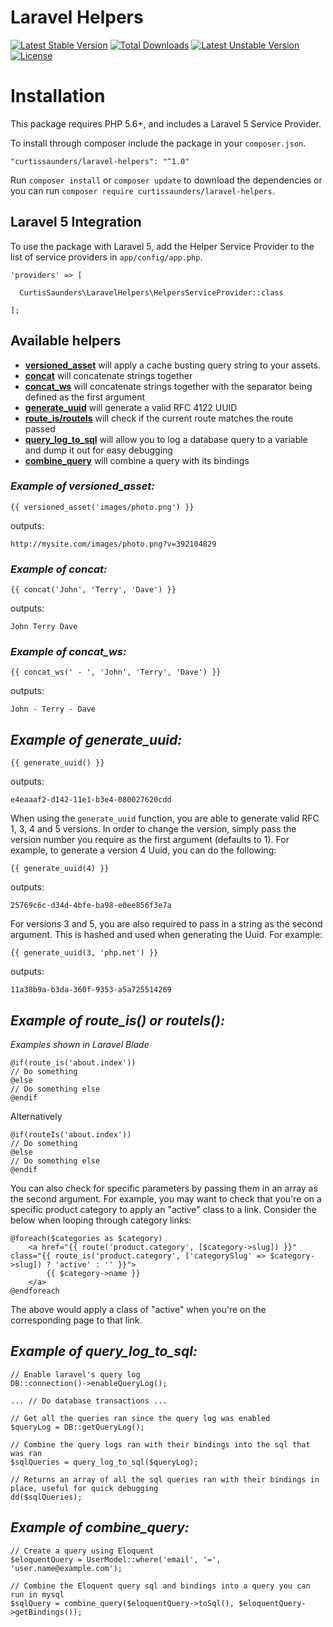 # Laravel Helpers
[![Latest Stable Version](https://poser.pugx.org/curtissaunders/laravel-helpers/version)](https://packagist.org/packages/curtissaunders/laravel-helpers) 
[![Total Downloads](https://poser.pugx.org/curtissaunders/laravel-helpers/downloads)](https://packagist.org/packages/curtissaunders/laravel-helpers) 
[![Latest Unstable Version](https://poser.pugx.org/curtissaunders/laravel-helpers/v/unstable)](https://packagist.org/packages/curtissaunders/laravel-helpers) 
[![License](https://poser.pugx.org/curtissaunders/laravel-helpers/license.svg)](https://packagist.org/packages/curtissaunders/laravel-helpers)

# Installation

This package requires PHP 5.6+, and includes a Laravel 5 Service Provider.

To install through composer include the package in your `composer.json`.

    "curtissaunders/laravel-helpers": "^1.0"

Run `composer install` or `composer update` to download the dependencies or you can run `composer require curtissaunders/laravel-helpers`.

## Laravel 5 Integration

To use the package with Laravel 5, add the Helper Service Provider to the list of service providers 
in `app/config/app.php`.

    'providers' => [

      CurtisSaunders\LaravelHelpers\HelpersServiceProvider::class
              
    ];
    
## Available helpers

* [**versioned_asset**](#versionedAsset) will apply a cache busting query string to your assets.
* [**concat**](#concat) will concatenate strings together
* [**concat_ws**](#concat_ws) will concatenate strings together with the separator being defined as the first argument
* [**generate_uuid**](#generate_uuid) will generate a valid RFC 4122 UUID
* [**route_is/routeIs**](#route_is) will check if the current route matches the route passed
* [**query_log_to_sql**](#query_log_to_sql) will allow you to log a database query to a variable and dump it out for easy debugging
* [**combine_query**](#combine_query) will combine a query with its bindings

### <a id="versionedAsset"></a>***Example of versioned_asset:***

`{{ versioned_asset('images/photo.png') }}`

outputs:

`http://mysite.com/images/photo.png?v=392104829`

### <a id="concat"></a>***Example of concat:***

`{{ concat('John', 'Terry', 'Dave') }}`

outputs:

`John Terry Dave`

### <a id="concat_ws"></a>***Example of concat_ws:***

`{{ concat_ws(' - ', 'John', 'Terry', 'Dave') }}`

outputs:

`John - Terry - Dave`

## <a id="generate_uuid"></a>***Example of generate_uuid:***

`{{ generate_uuid() }}`

outputs:

`e4eaaaf2-d142-11e1-b3e4-080027620cdd`

When using the `generate_uuid` function, you are able to generate valid RFC 1, 3, 4 and 5 versions. In order to change
the version, simply pass the version number you require as the first argument (defaults to 1). For example, to generate
a version 4 Uuid, you can do the following:

`{{ generate_uuid(4) }}`

outputs:

`25769c6c-d34d-4bfe-ba98-e0ee856f3e7a`

For versions 3 and 5, you are also required to pass in a string as the second argument. This is hashed and used when
generating the Uuid. For example:

`{{ generate_uuid(3, 'php.net') }}`

outputs:

`11a38b9a-b3da-360f-9353-a5a725514269`

## <a id="route_is"></a>***Example of route_is() or routeIs():***

*Examples shown in Laravel Blade*

```
@if(route_is('about.index'))
// Do something
@else
// Do something else
@endif
```

Alternatively

```
@if(routeIs('about.index'))
// Do something
@else
// Do something else
@endif
```

You can also check for specific parameters by passing them in an array as the second argument. For example, you may want to check that you're on a specific product category to apply an "active" class to a link. Consider the below when looping through category links:
```
@foreach($categories as $category)
    <a href="{{ route('product.category', [$category->slug]) }}" class="{{ route_is('product.category', ['categorySlug' => $category->slug]) ? 'active' : '' }}">
        {{ $category->name }}    
    </a>
@endforeach
```
The above would apply a class of "active" when you're on the corresponding page to that link.

## <a id="query_log_to_sql"></a>***Example of query_log_to_sql:***

```
// Enable laravel's query log
DB::connection()->enableQueryLog();
 
... // Do database transactions ...
 
// Get all the queries ran since the query log was enabled
$queryLog = DB::getQueryLog();
 
// Combine the query logs ran with their bindings into the sql that was ran
$sqlQueries = query_log_to_sql($queryLog);
 
// Returns an array of all the sql queries ran with their bindings in place, useful for quick debugging
dd($sqlQueries);
```

## <a id="combine_query"></a>***Example of combine_query:***

```
// Create a query using Eloquent
$eloquentQuery = UserModel::where('email', '=', 'user.name@example.com');
 
// Combine the Eloquent query sql and bindings into a query you can run in mysql
$sqlQuery = combine_query($eloquentQuery->toSql(), $eloquentQuery->getBindings());
```